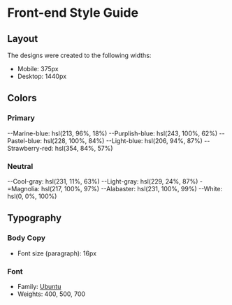 # Front-end Style Guide

## Layout

The designs were created to the following widths:

- Mobile: 375px
- Desktop: 1440px

## Colors

### Primary

--Marine-blue: hsl(213, 96%, 18%)
--Purplish-blue: hsl(243, 100%, 62%)
--Pastel-blue: hsl(228, 100%, 84%)
--Light-blue: hsl(206, 94%, 87%)
--Strawberry-red: hsl(354, 84%, 57%)

### Neutral

--Cool-gray: hsl(231, 11%, 63%)
--Light-gray: hsl(229, 24%, 87%)
-=Magnolia: hsl(217, 100%, 97%)
--Alabaster: hsl(231, 100%, 99%)
--White: hsl(0, 0%, 100%)

## Typography

### Body Copy

- Font size (paragraph): 16px

### Font

- Family: [Ubuntu](https://fonts.google.com/specimen/Ubuntu)
- Weights: 400, 500, 700
